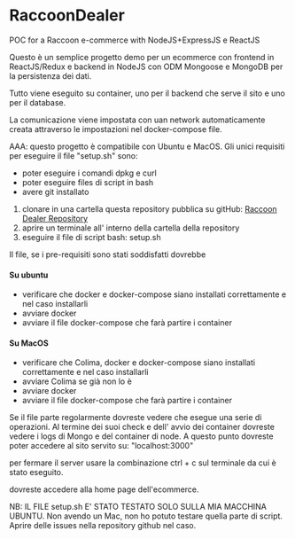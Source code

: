 # RaccoonDealer

POC for a Raccoon e-commerce with NodeJS+ExpressJS e ReactJS

Questo è un semplice progetto demo per un ecommerce con frontend in ReactJS/Redux
e backend in NodeJS con ODM Mongoose e MongoDB per la persistenza dei dati.

Tutto viene eseguito su container, uno per il backend che serve il sito e uno per il database.

La comunicazione viene impostata con uan network automaticamente creata attraverso
le impostazioni nel docker-compose file.

AAA: questo progetto è compatibile con Ubuntu e MacOS.
Gli unici requisiti per eseguire il file "setup.sh" sono:

- poter eseguire i comandi dpkg e curl
- poter eseguire files di script in bash
- avere git installato

1. clonare in una cartella questa repository pubblica su gitHub: [Raccoon Dealer Repository](https://github.com/gianj988/raccoon-dealer.git)
2. aprire un terminale all' interno della cartella della repository
3. eseguire il file di script bash: setup.sh

Il file, se i pre-requisiti sono stati soddisfatti dovrebbe

#### Su ubuntu

- verificare che docker e docker-compose siano installati correttamente e nel caso installarli
- avviare docker
- avviare il file docker-compose che farà partire i container

#### Su MacOS

- verificare che Colima, docker e docker-compose siano installati correttamente e nel caso installarli
- avviare Colima se già non lo è
- avviare docker
- avviare il file docker-compose che farà partire i container

Se il file parte regolarmente dovreste vedere che esegue una serie di operazioni. Al termine dei suoi check
e dell' avvio dei container dovreste vedere i logs di Mongo e del container di node.
A questo punto dovreste poter accedere al sito servito su: "localhost:3000"

per fermare il server usare la combinazione ctrl + c sul terminale da cui è stato eseguito.

dovreste accedere alla home page dell'ecommerce.

NB: IL FILE setup.sh E' STATO TESTATO SOLO SULLA MIA MACCHINA UBUNTU.
Non avendo un Mac, non ho potuto testare quella parte di script. Aprire delle issues nella repository github nel caso.
